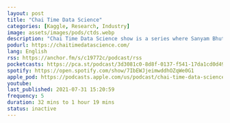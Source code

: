 ```yaml
---
layout: post
title: "Chai Time Data Science"
categories: [Kaggle, Research, Industry]
image: assets/images/pods/ctds.webp
description: "Chai Time Data Science show is a series where Sanyam Bhutani interviews his Data Science Heroes: Practitioners, Kagglers & Researchers about all things Data Science"
podurl: https://chaitimedatascience.com/
lang: English
rss: https://anchor.fm/s/c19772c/podcast/rss
pocketcasts: https://pca.st/podcast/3d3081c0-8d8f-0137-f541-17da1cd0d495
spotify: https://open.spotify.com/show/7IbEWJjeimwddhOZqWe0G1
apple_pod: https://podcasts.apple.com/us/podcast/chai-time-data-science/id1473685440?uo=4
youtube:
last_published: 2021-07-31 15:20:59
frequency: 5
duration: 32 mins to 1 hour 19 mins
status: inactive
---
```


